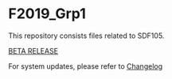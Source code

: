 # F2019_Grp1 

This repository consists files related to SDF105. 

[BETA RELEASE](petparadise.somee.com) 

For system updates, please refer to [Changelog](https://github.com/Rojoooooooooooo/F2019_Grp1/blob/main/CHANGELOG.md)

